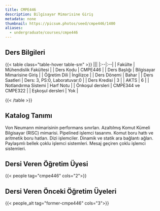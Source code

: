 ```yaml
---
title: CMPE446
description: Bilgisayar Mimarisine Giriş
metadata: none
thumbnail: https://picsum.photos/seed/cmpe446/1400
aliases:
  - undergraduate/courses/cmpe446
---
```



## Ders Bilgileri

<!-- prettier-ignore-start -->
{{< table class="table-hover table-sm" >}}
|||
|:--|:--|
| Fakülte | Mühendislik Fakültesi |
| Ders Kodu | CMPE446 |
| Ders Başlığı | Bilgisayar Mimarisine Giriş |
| Öğretim Dili | İngilizce |
| Ders Dönemi | Bahar |
| Ders Saatleri | Ders: 3, PS:0, Laboratuvar:0 |
| Ders Kredisi | 3 |
| AKTS | 6 |
| Notlandırma Sistemi | Harf Notu |
| Önkoşul dersleri | CMPE344 ve CMPE322  |
| Eşkoşul dersleri | Yok |

{{< /table >}}
<!-- prettier-ignore-end -->

## Katalog Tanımı

Von Neumann mimarisinin performans sınırları. Azaltılmış Komut Kümeli Bilgisayar (RISC) mimarisi. Pipelined işlemci tasarımı. Komut boru hattı ve aritmetik boru hatları. Dizi işlemciler. Dinamik ve statik ara bağlantı ağları. Paylaşımlı bellek çoklu işlemci sistemleri. Mesaj geçiren çoklu işlemci sistemleri.

## Dersi Veren Öğretim Üyesi

{{< people tag="cmpe446" cols="2">}}

## Dersi Veren Önceki Öğretim Üyeleri

{{< people_alt tag="former-cmpe446" cols="3">}}